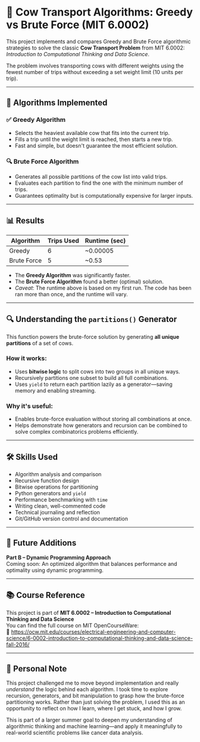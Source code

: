 # 🚀 Cow Transport Algorithms: Greedy vs Brute Force (MIT 6.0002)

This project implements and compares Greedy and Brute Force algorithmic strategies to solve the classic **Cow Transport Problem** from MIT 6.0002: *Introduction to Computational Thinking and Data Science*.

The problem involves transporting cows with different weights using the fewest number of trips without exceeding a set weight limit (10 units per trip).

---

## 🧠 Algorithms Implemented

### ✅ Greedy Algorithm
- Selects the heaviest available cow that fits into the current trip.
- Fills a trip until the weight limit is reached, then starts a new trip.
- Fast and simple, but doesn't guarantee the most efficient solution.

### 🔍 Brute Force Algorithm
- Generates all possible partitions of the cow list into valid trips.
- Evaluates each partition to find the one with the minimum number of trips.
- Guarantees optimality but is computationally expensive for larger inputs.

---

## 📊 Results

| Algorithm     | Trips Used | Runtime (sec)        |
|---------------|------------|----------------------|
| Greedy        | 6          | ~0.00005             |
| Brute Force   | 5          | ~0.53                |

- The **Greedy Algorithm** was significantly faster.
- The **Brute Force Algorithm** found a better (optimal) solution.
- *Caveat*: The runtime above is based on my first run. The code has been ran more than once, and the runtime will vary.

---

## 🔍 Understanding the `partitions()` Generator

This function powers the brute-force solution by generating **all unique partitions** of a set of cows.

### How it works:
- Uses **bitwise logic** to split cows into two groups in all unique ways.
- Recursively partitions one subset to build all full combinations.
- Uses `yield` to return each partition lazily as a generator—saving memory and enabling streaming.

### Why it's useful:
- Enables brute-force evaluation without storing all combinations at once.
- Helps demonstrate how generators and recursion can be combined to solve complex combinatorics problems efficiently.

---

## 🛠️ Skills Used

- Algorithm analysis and comparison  
- Recursive function design  
- Bitwise operations for partitioning  
- Python generators and `yield`  
- Performance benchmarking with `time`  
- Writing clean, well-commented code  
- Technical journaling and reflection  
- Git/GitHub version control and documentation

---

## 🔮 Future Additions

**Part B – Dynamic Programming Approach**  
Coming soon: An optimized algorithm that balances performance and optimality using dynamic programming.

---

## 📚 Course Reference

This project is part of **MIT 6.0002 – Introduction to Computational Thinking and Data Science**  
You can find the full course on MIT OpenCourseWare:  
🔗 https://ocw.mit.edu/courses/electrical-engineering-and-computer-science/6-0002-introduction-to-computational-thinking-and-data-science-fall-2016/

---

## 🧠 Personal Note

This project challenged me to move beyond implementation and really *understand* the logic behind each algorithm. I took time to explore recursion, generators, and bit manipulation to grasp how the brute-force partitioning works. Rather than just solving the problem, I used this as an opportunity to reflect on how I learn, where I get stuck, and how I grow.

This is part of a larger summer goal to deepen my understanding of algorithmic thinking and machine learning—and apply it meaningfully to real-world scientific problems like cancer data analysis.

